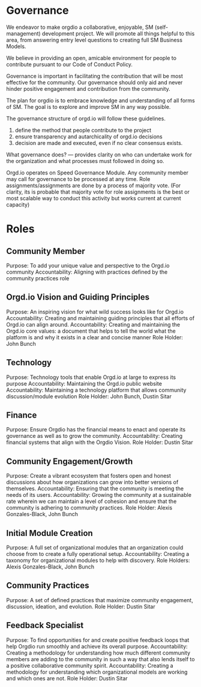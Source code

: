 <!-- TITLE: Governance And Roles -->

# Governance
We endeavor to make orgdio a collaborative, enjoyable, SM (self-management) development project. We will promote all things helpful to this area, from answering entry level questions to creating full SM Business Models.

We believe in providing an open, amicable environment for people to contribute pursuant to our Code of Conduct Policy.

Governance is important in facilitating the contribution that will be most effective for the community. Our governance should only aid and never hinder positive engagement and contribution from the community.

The plan for orgdio is to embrace knowledge and understanding of all forms of SM. The goal is to explore and improve SM in any way possible.

The governance structure of orgd.io will follow these guidelines.

1. define the method that people contribute to the project
2. ensure transparency and autarchicality of orgd.io decisions
3. decision are made and executed, even if no clear consensus exists.

What governance does?  — provides clarity on who can undertake work for the organization and what processes must followed in doing so.

Orgd.io operates on Speed Governance Module.  Any community member may call for governance to be processed at any time. Role assignments/assignments are done by a process of majority vote.  (For clarity, its is probable that majority vote for role assignments is the best or most scalable way to conduct this activity but works current at current capacity)

# Roles
## Community Member

Purpose:  To add your unique value and perspective to the Orgd.io community
Accountability: Aligning with practices defined by the community practices role


## Orgd.io Vision and Guiding Principles
Purpose: An inspiring vision for what wild success looks like for Orgd.io
Accountability: Creating and maintaining guiding principles that all efforts of Orgd.io can align around.
Accountability: Creating and maintaining the Orgd.io core values: a document that helps to tell the world what the platform is and why it exists in a clear and concise manner
Role Holder: John Bunch

## Technology
Purpose: Technology tools that enable Orgd.io at large to express its purpose
Accountability: Maintaining the Orgd.io public website
Accountability:  Maintaining a technology platform that allows community discussion/module evolution
Role Holder: John Bunch, Dustin Sitar

## Finance
Purpose: Ensure Orgdio has the financial means to enact and operate its governance as well as to grow the community.
Accountability:  Creating financial systems that align with the Orgdio Vision.
Role Holder: Dustin Sitar

## Community Engagement/Growth
Purpose: Create a vibrant ecosystem that fosters open and honest discussions about how  organizations can grow into better versions of themselves.
Accountability: Ensuring that the community is meeting the needs of its users.
Accountability:  Growing the community at a sustainable rate wherein we can maintain a level of cohesion and ensure that the community is adhering to community practices.
Role Holder: Alexis Gonzales-Black, John Bunch

## Initial Module Creation
Purpose: A full set of organizational modules that an organization could choose from to create a fully operational setup.
Accountability: Creating a taxonomy for organizational modules to help with discovery.
Role Holders: Alexis Gonzales-Black, John Bunch

## Community Practices
Purpose: A set of defined practices that maximize community engagement, discussion, ideation, and evolution. 
Role Holder: Dustin Sitar


## Feedback Specialist

Purpose: To find opportunities for and create positive feedback loops that help Orgdio run smoothly and achieve its overall purpose.
Accountability:  Creating a methodology for understanding how much different community members are adding to the community in such a way that also lends itself to a positive collaborative community spirit.
Accountability:  Creating a methodology for understanding which organizational models are working and which ones are not.
Role Holder:  Dustin Sitar





